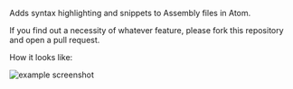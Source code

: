Adds syntax highlighting and snippets to Assembly files in Atom.

If you find out a necessity of whatever feature, please fork this repository and open a pull request.

How it looks like:

![example screenshot](https://p59.f1.n0.cdn.getcloudapp.com/items/4guJ1gBJ/image_2020-10-15_13-52-01.png?source=viewer&v=beacaffef75b8127d4d6152c3e36faf4)
